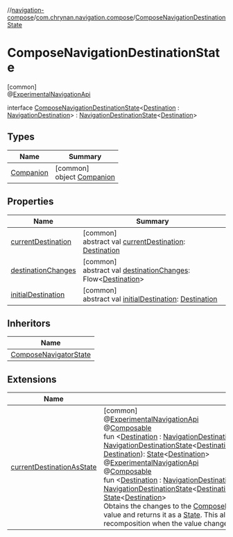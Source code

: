 //[navigation-compose](../../../index.md)/[com.chrynan.navigation.compose](../index.md)/[ComposeNavigationDestinationState](index.md)

# ComposeNavigationDestinationState

[common]\
@[ExperimentalNavigationApi](../../../../navigation-core/navigation-core/com.chrynan.navigation/-experimental-navigation-api/index.md)

interface [ComposeNavigationDestinationState](index.md)&lt;[Destination](index.md) : [NavigationDestination](../../../../navigation-core/com.chrynan.navigation/-navigation-destination/index.md)&gt; : [NavigationDestinationState](../../../../navigation-core/navigation-core/com.chrynan.navigation/-navigation-destination-state/index.md)&lt;[Destination](index.md)&gt;

## Types

| Name | Summary |
|---|---|
| [Companion](-companion/index.md) | [common]<br>object [Companion](-companion/index.md) |

## Properties

| Name | Summary |
|---|---|
| [currentDestination](../-compose-navigator-state/index.md#1047421983%2FProperties%2F-1093353005) | [common]<br>abstract val [currentDestination](../-compose-navigator-state/index.md#1047421983%2FProperties%2F-1093353005): [Destination](index.md) |
| [destinationChanges](../-compose-navigator-state/index.md#1416376863%2FProperties%2F-1093353005) | [common]<br>abstract val [destinationChanges](../-compose-navigator-state/index.md#1416376863%2FProperties%2F-1093353005): Flow&lt;[Destination](index.md)&gt; |
| [initialDestination](../-compose-navigator-state/index.md#-1134545814%2FProperties%2F-1093353005) | [common]<br>abstract val [initialDestination](../-compose-navigator-state/index.md#-1134545814%2FProperties%2F-1093353005): [Destination](index.md) |

## Inheritors

| Name |
|---|
| [ComposeNavigatorState](../-compose-navigator-state/index.md) |

## Extensions

| Name | Summary |
|---|---|
| [currentDestinationAsState](../current-destination-as-state.md) | [common]<br>@[ExperimentalNavigationApi](../../../../navigation-core/navigation-core/com.chrynan.navigation/-experimental-navigation-api/index.md)<br>@[Composable](https://developer.android.com/reference/kotlin/androidx/compose/runtime/Composable.html)<br>fun &lt;[Destination](../current-destination-as-state.md) : [NavigationDestination](../../../../navigation-core/com.chrynan.navigation/-navigation-destination/index.md)&gt; [NavigationDestinationState](../../../../navigation-core/navigation-core/com.chrynan.navigation/-navigation-destination-state/index.md)&lt;[Destination](../current-destination-as-state.md)&gt;.[currentDestinationAsState](../current-destination-as-state.md)(initialCurrentKey: [Destination](../current-destination-as-state.md)): [State](https://developer.android.com/reference/kotlin/androidx/compose/runtime/State.html)&lt;[Destination](../current-destination-as-state.md)&gt;<br>@[ExperimentalNavigationApi](../../../../navigation-core/navigation-core/com.chrynan.navigation/-experimental-navigation-api/index.md)<br>@[Composable](https://developer.android.com/reference/kotlin/androidx/compose/runtime/Composable.html)<br>fun &lt;[Destination](../current-destination-as-state.md) : [NavigationDestination](../../../../navigation-core/com.chrynan.navigation/-navigation-destination/index.md)&gt; [NavigationDestinationState](../../../../navigation-core/navigation-core/com.chrynan.navigation/-navigation-destination-state/index.md)&lt;[Destination](../current-destination-as-state.md)&gt;.[currentDestinationAsState](../current-destination-as-state.md)(): [State](https://developer.android.com/reference/kotlin/androidx/compose/runtime/State.html)&lt;[Destination](../current-destination-as-state.md)&gt;<br>Obtains the changes to the [ComposeNavigationDestinationState.currentDestination](../../../../navigation-compose/com.chrynan.navigation.compose/-compose-navigation-destination-state/current-destination.md) value and returns it as a [State](https://developer.android.com/reference/kotlin/androidx/compose/runtime/State.html). This allows it to be used in a [Composable](https://developer.android.com/reference/kotlin/androidx/compose/runtime/Composable.html) and cause recomposition when the value changes. |

